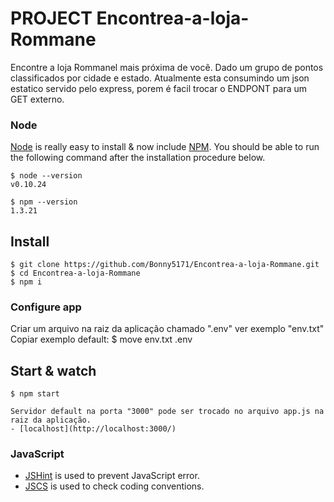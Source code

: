 # PROJECT Encontrea-a-loja-Rommane
Encontre a loja Rommanel mais  próxima de você. Dado um grupo de pontos classificados por cidade e estado. Atualmente esta consumindo um json estatico servido pelo express, porem é facil trocar o ENDPONT para um GET externo.

### Node

[Node](http://nodejs.org/) is really easy to install & now include [NPM](https://npmjs.org/).
You should be able to run the following command after the installation procedure
below.

    $ node --version
    v0.10.24

    $ npm --version
    1.3.21

## Install

    $ git clone https://github.com/Bonny5171/Encontrea-a-loja-Rommane.git
    $ cd Encontrea-a-loja-Rommane
    $ npm i

### Configure app

Criar um arquivo na raiz da aplicação chamado ".env" ver exemplo "env.txt"
Copiar exemplo default:
    $ move env.txt .env

## Start & watch

    $ npm start
    
    Servidor default na porta "3000" pode ser trocado no arquivo app.js na raiz da aplicação.
    - [localhost](http://localhost:3000/)

### JavaScript

- [JSHint](http://www.jshint.com/docs/) is used to prevent JavaScript error.
- [JSCS](https://npmjs.org/package/jscs) is used to check coding conventions.
